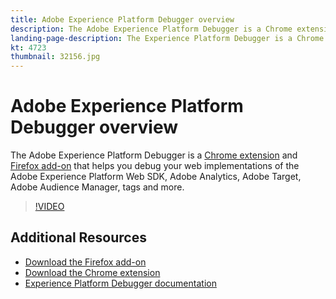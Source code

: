 ```yaml
---
title: Adobe Experience Platform Debugger overview
description: The Adobe Experience Platform Debugger is a Chrome extension and Firefox add-on that helps you debug your web implementations of the Adobe Experience Platform Web SDK, Adobe Analytics, Adobe Target, Adobe Audience Manager, tags and more.
landing-page-description: The Experience Platform Debugger is a Chrome extension and Firefox add-on that helps you debug your web implementations of the Adobe Experience Platform Web SDK and Experience Cloud solutions.
kt: 4723
thumbnail: 32156.jpg
---
```


# Adobe Experience Platform Debugger overview

The Adobe Experience Platform Debugger is a [Chrome extension](https://chrome.google.com/webstore/detail/adobe-experience-platform/bfnnokhpnncpkdmbokanobigaccjkpob) and [Firefox add-on](https://addons.mozilla.org/en-US/firefox/addon/adobe-experience-platform-dbg/) that helps you debug your web implementations of the Adobe Experience Platform Web SDK, Adobe Analytics, Adobe Target, Adobe Audience Manager, tags and more.

>[!VIDEO](https://video.tv.adobe.com/v/32156?quality=12&learn=on)

## Additional Resources

* [Download the Firefox add-on](https://addons.mozilla.org/en-US/firefox/addon/adobe-experience-platform-dbg/)
* [Download the Chrome extension](https://chrome.google.com/webstore/detail/adobe-experience-platform/bfnnokhpnncpkdmbokanobigaccjkpob)
* [Experience Platform Debugger documentation](https://experienceleague.adobe.com/docs/debugger/using-v2/experience-cloud-debugger.html)
